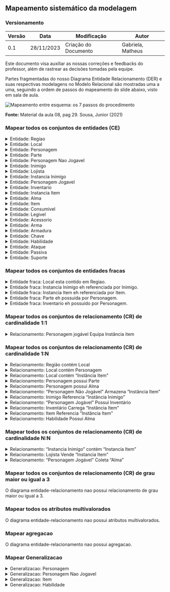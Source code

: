 ## Mapeamento sistemático da modelagem

### Versionamento

| Versão | Data       | Modificação                                                                              | Autor                               |
| ------ | ---------- | ---------------------------------------------------------------------------------------- | ----------------------------------- |
| 0.1    | 28/11/2023 | Criação do Documento                                                                     | Gabriela, Matheus                   |

Este documento visa auxiliar as nossas correções e feedbacks do professor, além de rastrear as decisões tomadas pela equipe. 

Partes fragmentadas do nosso Diagrama Entidade Relacionamento (DER) e suas respectivas modelagens no Modelo Relacional são mostradas uma a uma, seguindo a ordem de passos do mapeamento do slide abaixo, visto em sala de aula. 


![Mapeamento entre esquema: os 7 passos do procedimento](./assets/slide08.png)

**Fonte:** Material da aula 08, pag 29. Sousa, Junior (2021) 

### Mapear todos os conjuntos de entidades (CE)
<list>
<details>
<summary>Entidade: Regiao</summary>


![Entidade Regiao](./assets/entidadeRegiao.png)

</details>

<details>
<summary>Entidade: Local</summary>


![Entidade Local](./assets/entidadeLocal.png)

</details>

<details>
<summary>Entidade: Personagem</summary>


![Entidade Personagem](./assets/entidadePersonagem.png)

</details>

<details>
<summary>Entidade: Parte </summary>


![Entidade Parte](./assets/entidadeParte.png)

</details>

<details>
<summary>Entidade: Personagem Nao Jogavel  </summary>


![Entidade Personagem Nao Jogavel](./assets/entidadePNJ.png)

</details>

<details>
<summary>Entidade: Inimigo  </summary>


![Entidade Inimigo](./assets/entidadeInimigo.png)

</details>

<details>
<summary>Entidade: Lojista </summary>


![Entidade Lojista](./assets/entidadeLojista.png)

</details>

<details>
<summary>Entidade: Instancia Inimigo  </summary>


![Entidade Instancia Inimigo](./assets/entidadeInstInimigo.png)

</details>

<details>
<summary>Entidade: Personagem Jogavel  </summary>


![Entidade Personagem Jogavel](./assets/entidadePJ.png)

</details>

<details>
<summary>Entidade: Inventario </summary>


![Entidade Inventario](./assets/entidadeInventario.png)

</details>

<details>
<summary>Entidade: Instancia Item</summary>


![Entidade Instancia Item](./assets/entidadeInstItem.png)

</details>

<details>
<summary>Entidade: Alma  </summary>


![Entidade Alma](./assets/entidadeAlma.png)

</details>

<details>
<summary>Entidade: Item</summary>


![Entidade Item](./assets/entidadeItem.png)

</details>

<details>
<summary>Entidade: Consumivel </summary>


![Entidade Consumivel](./assets/entidadeConsumivel.png)

</details>

<details>
<summary>Entidade: Legivel  </summary>


![Entidade Legivel](./assets/entidadeLegivel.png)

</details>

<details>
<summary>Entidade: Acessorio </summary>


![Entidade Acessorio](./assets/entidadeAcessorio.png)

</details>

<details>
<summary>Entidade: Arma  </summary>


![Entidade Arma](./assets/entidadeArma.png)

</details>

<details>
<summary>Entidade: Armadura </summary>


![Entidade Armadura](./assets/entidadeArmadura.png)

</details>

<details>
<summary>Entidade: Chave  </summary>


![Entidade Chave](./assets/entidadeChave.png)

</details>

<details>
<summary>Entidade:  Habilidade</summary>


![Entidade Habilidade](./assets/entidade.png)

</details>

<details>
<summary>Entidade: Ataque</summary>


![Entidade Ataque](./assets/entidadeAtaque.png)

</details>

<details>
<summary>Entidade: Passiva  </summary>


![Entidade](./assets/entidade.png)

</details>

<details>
<summary>Entidade: Suporte </summary>


![Entidade](./assets/entidade.png)

</details>

### Mapear todos os conjuntos de entidades fracas
<details>
<summary>Entidade fraca: Local esta contido em Regiao.</summary>


![Entidade Fraca Local](./assets/entidadeFracaLocal.png)

</details>

<details>
<summary>Entidade fraca: Instancia Inimigo eh referenciada por Inimigo.</summary>


![Entidade Fraca Instancia Inimigo](./assets/entidadeFracaInimigo.png)

</details>

<details>
<summary>Entidade fraca: Instancia Item eh referenciada por Item.</summary>


![Entidade Fraca Instancia Item](./assets/entidadeFracaItem.png)
</details>

<details>
<summary>Entidade fraca: Parte eh possuida por Personagem.</summary>


![Entidade Fraca Parte](./assets/entidadeFracaParte.png)
</details>

<details>
<summary>Entidade fraca: Inventario eh possuido por Personagem.</summary>


![Entidade Fraca Parte](./assets/entidadeFracaParte.png)
</details>
</list>

### Mapear todos os conjuntos de relacionamento (CR) de cardinalidade 1:1

<details>
<summary>Relacionamento: Personagem jogável Equipa Instância item</summary>
</details>

### Mapear todos os conjuntos de relacionamento (CR) de cardinalidade 1:N

<details>
<summary>Relacionamento: Região contém Local</summary>
</details>

<details>
<summary>Relacionamento: Local contém Personagem</summary>
</details>

<details>
<summary>Relacionamento: Local contém “Instância Item”</summary>
</details>

<details>
<summary>Relacionamento: Personagem possui Parte</summary>
</details>

<details>
<summary>Relacionamento: Personagem possui Alma</summary>
</details>

<details>
<summary>Relacionamento: “Personagem Não Jogável” Armazena “Instância Item”</summary>
</details>

<details>
<summary>Relacionamento: Inimigo Referencia “Instância Inimigo”</summary>
</details>

<details>
<summary>Relacionamento: “Personagem Jogável” Possui Inventário</summary>
</details>

<details>
<summary>Relacionamento: Inventário Carrega “Instância Item”</summary>
</details>

<details>
<summary>Relacionamento: Item Referencia “Instância Item”</summary>
</details>

<details>
<summary>Relacionamento: Habilidade Possui Alma</summary>
</details>

### Mapear todos os conjuntos de relacionamento (CR) de cardinalidade N:N

<details>
<summary>Relacionamento: “Instancia Inimigo” contém “Instancia Item”</summary>
</details>

<details>    
<summary>Relacionamento: Lojista Vende “Instancia Item”</summary>
</details>

<details>
<summary>Relacionamento: “Personagem Jogável” Coleta “Alma”</summary>
</details>

### Mapear todos os conjuntos de relacionamento (CR) de grau maior ou igual a 3
O diagrama entidade-relacionamento nao possui relacionamento de grau maior ou igual a 3.

### Mapear todos os atributos multivalorados
O diagrama entidade-relacionamento nao possui atributos multivalorados.

### Mapear agregacao
O diagrama entidade-relacionamento nao possui agregacao.

### Mapear Generalizacao

<details>
<summary>Generalizacao: Personagem </summary>
</details>

<details>
<summary>Generalizacao: Personagem Nao Jogavel</summary>
</details>

<details>
<summary>Generalizacao: Item</summary>
</details>

<details>
<summary>Generalizacao: Habilidade</summary>
</details>
